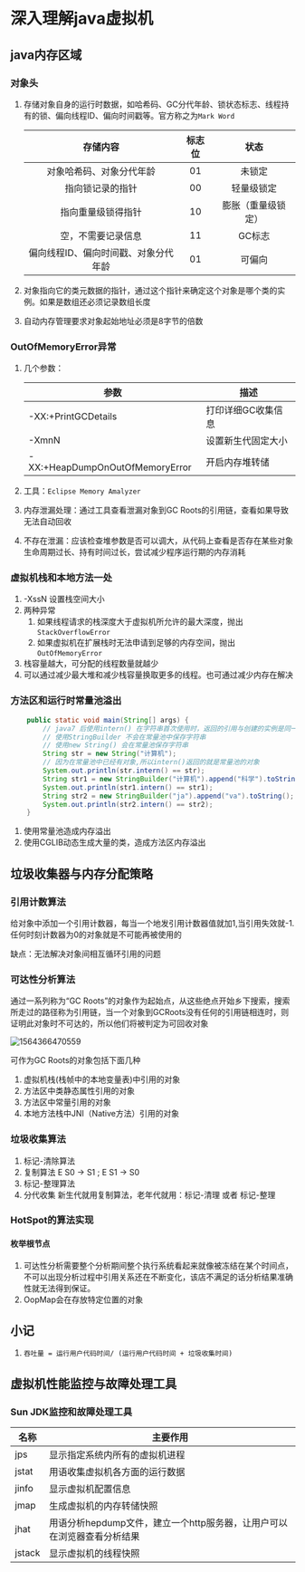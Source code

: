 # 深入理解java虚拟机

## java内存区域

### 对象头

1. 存储对象自身的运行时数据，如哈希码、GC分代年龄、锁状态标志、线程持有的锁、偏向线程ID、偏向时间戳等。官方称之为`Mark Word`

   |               存储内容               | 标志位 |        状态        |
   | :----------------------------------: | :----: | :----------------: |
   |       对象哈希码、对象分代年龄       |   01   |       未锁定       |
   |           指向锁记录的指针           |   00   |     轻量级锁定     |
   |          指向重量级锁得指针          |   10   | 膨胀（重量级锁定） |
   |          空，不需要记录信息          |   11   |       GC标志       |
   | 偏向线程ID、偏向时间戳、对象分代年龄 |   01   |       可偏向       |

2. 对象指向它的类元数据的指针，通过这个指针来确定这个对象是哪个类的实例。如果是数组还必须记录数组长度

3. 自动内存管理要求对象起始地址必须是8字节的倍数

### OutOfMemoryError异常

1. 几个参数：

   | 参数                            | 描述               |
   | ------------------------------- | ------------------ |
   | -XX:+PrintGCDetails             | 打印详细GC收集信息 |
   | -XmnN                           | 设置新生代固定大小 |
   | -XX:+HeapDumpOnOutOfMemoryError | 开启内存堆转储     |

2. 工具：`Eclipse Memory Amalyzer`

3. 内存泄漏处理：通过工具查看泄漏对象到GC Roots的引用链，查看如果导致无法自动回收

4. 不存在泄漏：应该检查堆参数是否可以调大，从代码上查看是否存在某些对象生命周期过长、持有时间过长，尝试减少程序运行期的内存消耗

### 虚拟机栈和本地方法一处

1. -XssN 设置栈空间大小
2. 两种异常
   1. 如果线程请求的栈深度大于虚拟机所允许的最大深度，抛出`StackOverflowError`
   2. 如果虚拟机在扩展栈时无法申请到足够的内存空间，抛出`OutOfMemoryError`
3. 栈容量越大，可分配的线程数量就越少
4. 可以通过减少最大堆和减少栈容量换取更多的线程。也可通过减少内存在解决

### 方法区和运行时常量池溢出

```java
    public static void main(String[] args) {
        // java7 后使用intern() 在字符串首次使用时，返回的引用与创建的实例是同一个
        // 使用StringBuilder 不会在常量池中保存字符串
        // 使用new String() 会在常量池保存字符串
        String str = new String("计算机");
        // 因为在常量池中已经有对象,所以intern()返回的就是常量池的对象
        System.out.println(str.intern() == str);
        String str1 = new StringBuilder("计算机").append("科学").toString();
        System.out.println(str1.intern() == str1);
        String str2 = new StringBuilder("ja").append("va").toString();
        System.out.println(str2.intern() == str2);
    }
```

1. 使用常量池造成内存溢出
2. 使用CGLIB动态生成大量的类，造成方法区内存溢出

## 垃圾收集器与内存分配策略

### 引用计数算法

给对象中添加一个引用计数器，每当一个地发引用计数器值就加1,当引用失效就-1.任何时刻计数器为0的对象就是不可能再被使用的

缺点：无法解决对象间相互循环引用的问题

### 可达性分析算法

通过一系列称为“GC Roots”的对象作为起始点，从这些绝点开始乡下搜索，搜索所走过的路径称为引用链，当一个对象到GCRoots没有任何的引用链相连时，则证明此对象时不可达的，所以他们将被判定为可回收对象

![1564366470559](C:\Users\user\Desktop\images\1564366145893.png)

可作为GC Roots的对象包括下面几种

1. 虚拟机栈(栈帧中的本地变量表)中引用的对象
2. 方法区中类静态属性引用的对象
3. 方法区中常量引用的对象
4. 本地方法栈中JNI（Native方法）引用的对象

### 垃圾收集算法

1. 标记-清除算法
2. 复制算法 E S0 -> S1   ;   E S1 -> S0
3. 标记-整理算法
4. 分代收集 新生代就用复制算法，老年代就用：标记-清理 或者 标记-整理

### HotSpot的算法实现

#### 枚举根节点

1. 可达性分析需要整个分析期间整个执行系统看起来就像被冻结在某个时间点，不可以出现分析过程中引用关系还在不断变化，该店不满足的话分析结果准确性就无法得到保证。
2. OopMap会在存放特定位置的对象





## 小记

1. `吞吐量 = 运行用户代码时间/ (运行用户代码时间 + 垃圾收集时间)`

## 虚拟机性能监控与故障处理工具

### Sun JDK监控和故障处理工具

| 名称   | 主要作用                                                     |
| ------ | ------------------------------------------------------------ |
| jps    | 显示指定系统内所有的虚拟机进程                               |
| jstat  | 用语收集虚拟机各方面的运行数据                               |
| jinfo  | 显示虚拟机配置信息                                           |
| jmap   | 生成虚拟机的内存转储快照                                     |
| jhat   | 用语分析hepdump文件，建立一个http服务器，让用户可以在浏览器查看分析结果 |
| jstack | 显示虚拟机的线程快照                                         |

